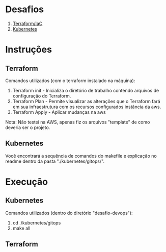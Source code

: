 # Desafios 

1. [Terraform/IaC](https://github.com/idwall/desafios-devops/tree/master/terraform)
2. [Kubernetes](https://github.com/idwall/desafios-devops/tree/master/kubernetes)

# Instruções

## Terraform ##
Comandos utilizados (com o terraform instalado na máquina):
1. Terraform init - Inicializa o diretório de trabalho contendo arquivos de configuração do Terraform.
2. Terraform Plan - Permite visualizar as alterações que o Terraform fará em sua infraestrutura com os recursos configurados instância da aws.
3. Terraform Apply - Aplicar mudanças na aws

Nota: Não testei na AWS, apenas fiz os arquivos "template" de como deveria ser o projeto.

## Kubernetes ##
Você encontrará a sequência de comandos do makefile e explicação no readme dentro da pasta "./kubernetes/gitops/".

# Execução #

## Kubernetes ##
Comandos utilizados (dentro do diretório "desafio-devops"):
1. cd ./kubernetes/gitops
2. make all

## Terraform ##
